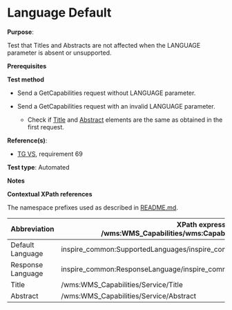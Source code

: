 # Language Default

**Purpose**:

Test that Titles and Abstracts are not affected when the LANGUAGE parameter is absent or unsupported.

**Prerequisites**

**Test method**

* Send a GetCapabilities request without LANGUAGE parameter.

* Send a GetCapabilities request with an invalid LANGUAGE parameter.

    * Check if [Title](#title) and [Abstract](#abstract) elements are the same as obtained in the first request.

**Reference(s)**:

* [TG VS](./README.md#ref_TG_VS), requirement 69

**Test type**: Automated

**Notes**

**Contextual XPath references**

The namespace prefixes used as described in [README.md](./README.md#namespaces).

Abbreviation                                               |  XPath expression (relative to /wms:WMS_Capabilities/wms:Capability/inspire_vs:ExtendedCapabilities)
---------------------------------------------------------- | -------------------------------------------------------------------------
Default Language <a name="defaultLanguage"></a> | inspire_common:SupportedLanguages/inspire_common:DefaultLanguage/inspire_common:Language
Response Language <a name="responseLanguage"></a> | inspire_common:ResponseLanguage/inspire_common:Language
Title <a name="title"></a> | /wms:WMS_Capabilities/Service/Title
Abstract <a name="abstract"></a> | /wms:WMS_Capabilities/Service/Abstract